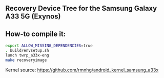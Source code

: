 ## Recovery Device Tree for the Samsung Galaxy A33 5G (Exynos)

## How-to compile it:

```sh
export ALLOW_MISSING_DEPENDENCIES=true
. build/envsetup.sh
lunch twrp_a33x-eng
make recoveryimage
```

Kernel source:
https://github.com/rmnhg/android_kernel_samsung_a33x
